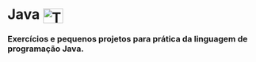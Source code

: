 # Java <img align="center" alt="TH-Java" height="30" width="40" src="https://cdn.jsdelivr.net/gh/devicons/devicon/icons/java/java-original.svg">

### Exercícios e pequenos projetos para prática da linguagem de programação Java.
